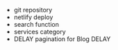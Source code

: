 - git repository
 - netlify deploy
 - search function
 - services category
 - DELAY pagination for Blog DELAY

